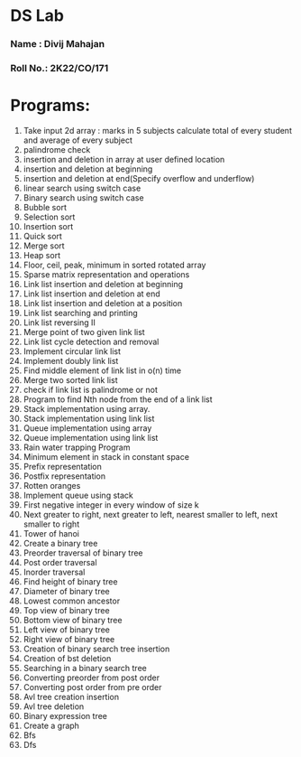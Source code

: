 # DS Lab
### Name : Divij Mahajan
### Roll No.: 2K22/CO/171
# Programs:
1. Take input 2d array : marks in 5 subjects calculate total of every student and average of every subject
2. palindrome check
3. insertion and deletion in array at user defined location
4. insertion and deletion at beginning 
5. insertion and deletion at end(Specify overflow and underflow)
6. linear search using switch case
7. Binary search using switch case
8. Bubble sort 
9. Selection sort
10. Insertion sort
11. Quick sort
12. Merge sort
13. Heap sort
14. Floor, ceil, peak, minimum in sorted rotated array
15. Sparse matrix representation and operations 
16. Link list insertion and deletion at beginning
17. Link list insertion and deletion at end
18. Link list insertion and deletion at a position 
19. Link list searching and printing
20. Link list reversing II
21. Merge point of two given link list
22. Link list cycle detection and removal
23. Implement circular link list
24. Implement doubly link list
25. Find middle element of link list in o(n) time
26. Merge two sorted link list 
27. check if link list is palindrome or not
28. Program to find Nth node from the end of a link list
29. Stack implementation using array.
30. Stack implementation using link list
31. Queue implementation using array 
32. Queue implementation using link list
33. Rain water trapping Program 
34. Minimum element in stack in constant space
35. Prefix representation
36. Postfix representation 
37. Rotten oranges
38. Implement queue using stack
39. First negative integer in every window of size k
40. Next greater to right, next greater to left, nearest smaller to left, next smaller to right
41. Tower of hanoi
42. Create a binary tree
43. Preorder traversal of binary tree
44. Post order traversal
45. Inorder traversal
46. Find height of binary tree
47. Diameter of binary tree
48. Lowest common ancestor 
49. Top view of binary tree
50. Bottom view of binary tree
51. Left view of binary tree
52. Right view of binary tree
53. Creation of binary search tree insertion
54. Creation of bst deletion 
55. Searching in a binary search tree
56. Converting preorder from post order
57. Converting post order from pre order
58. Avl tree creation insertion 
59. Avl tree deletion 
60. Binary expression tree
61. Create a graph 
62. Bfs
63. Dfs

